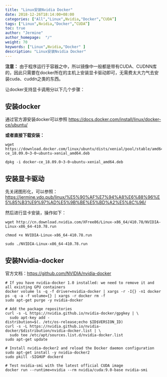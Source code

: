 ```yaml
---
title: "Linux安装Nvidia Docker"
date: 2018-12-26T18:14:00+08:00
categories: ["All","Linux",Nvidia,"Docker",“CUDA”]
tags: ["Linux",Nvidia,"Docker",“CUDA”]
toc: true
author: "Jermine"
author_homepage:  "/"
weight: 70
keywords: ["Linux",Nvidia,"Docker" ]
description: "Linux安装Nvidia Docker"
---
```


**注意：** 由于程序运行于容器之中，所以镜像中一般都是带有CUDA、CUDNN库的，因此只需要在docker所在的主机上安装显卡驱动即可，无需费太大力气去安装cuda、cuddn之类的东西。

让docker支持显卡调用分以下几个步骤：

## 安装docker 

通过官方源安装docker可以参照 https://docs.docker.com/install/linux/docker-ce/ubuntu/

**或者直接下载安装：**

```
wget https://download.docker.com/linux/ubuntu/dists/xenial/pool/stable/amd64/docker-ce_18.09.0~3-0~ubuntu-xenial_amd64.deb

dpkg -i docker-ce_18.09.0~3-0~ubuntu-xenial_amd64.deb

```

## 安装显卡驱动

先关闭图形化，可以参照： https://jermine.vdo.pub/linux/%E5%90%AF%E7%94%A8%E6%88%96%E5%85%B3%E9%97%AD%E5%9B%BE%E5%BD%A2%E5%8C%96/

然后进行显卡安装，操作如下：

```
wget http://cn.download.nvidia.com/XFree86/Linux-x86_64/410.78/NVIDIA-Linux-x86_64-410.78.run

chmod +x NVIDIA-Linux-x86_64-410.78.run

sudo ./NVIDIA-Linux-x86_64-410.78.run

```

## 安装Nvidia-docker

官方文档：https://github.com/NVIDIA/nvidia-docker


```
# If you have nvidia-docker 1.0 installed: we need to remove it and all existing GPU containers
docker volume ls -q -f driver=nvidia-docker | xargs -r -I{} -n1 docker ps -q -a -f volume={} | xargs -r docker rm -f
sudo apt-get purge -y nvidia-docker

# Add the package repositories
curl -s -L https://nvidia.github.io/nvidia-docker/gpgkey | \
  sudo apt-key add -
distribution=$(. /etc/os-release;echo $ID$VERSION_ID)
curl -s -L https://nvidia.github.io/nvidia-docker/$distribution/nvidia-docker.list | \
  sudo tee /etc/apt/sources.list.d/nvidia-docker.list
sudo apt-get update

# Install nvidia-docker2 and reload the Docker daemon configuration
sudo apt-get install -y nvidia-docker2
sudo pkill -SIGHUP dockerd

# Test nvidia-smi with the latest official CUDA image
docker run --runtime=nvidia --rm nvidia/cuda:9.0-base nvidia-smi
```


